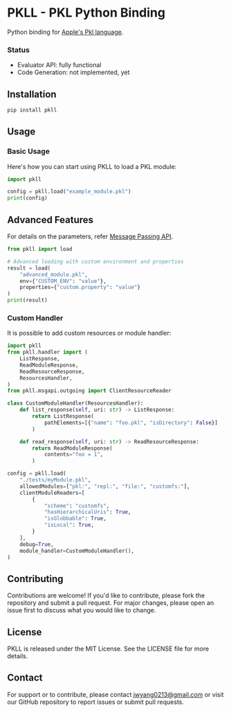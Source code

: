 # PKLL - PKL Python Binding
Python binding for [Apple's Pkl language](https://pkl-lang.org/index.html).

### Status
* Evaluator API: fully functional
* Code Generation: not implemented, yet

## Installation

``` bash
pip install pkll
```

## Usage
### Basic Usage
Here's how you can start using PKLL to load a PKL module:

```python
import pkll

config = pkll.load("example_module.pkl")
print(config)
```

## Advanced Features
For details on the parameters, refer [Message Passing API](https://pkl-lang.org/main/current/bindings-specification/message-passing-api.html).

```python
from pkll import load

# Advanced loading with custom environment and properties
result = load(
    "advanced_module.pkl",
    env={"CUSTOM_ENV": "value"},
    properties={"custom.property": "value"}
)
print(result)
```

### Custom Handler
It is possible to add custom resources or module handler:
```python
import pkll
from pkll.handler import (
    ListResponse,
    ReadModuleResponse,
    ReadResourceResponse,
    ResourcesHandler,
)
from pkll.msgapi.outgoing import ClientResourceReader

class CustomModuleHandler(ResourcesHandler):
    def list_response(self, uri: str) -> ListResponse:
        return ListResponse(
            pathElements=[{"name": "foo.pkl", "isDirectory": False}]
        )

    def read_response(self, uri: str) -> ReadResourceResponse:
        return ReadModuleResponse(
            contents="foo = 1",
        )

config = pkll.load(
    "./tests/myModule.pkl",
    allowedModules=["pkl:", "repl:", "file:", "customfs:"],
    clientModuleReaders=[
        {
            "scheme": "customfs",
            "hasHierarchicalUris": True,
            "isGlobbable": True,
            "isLocal": True,
        }
    ],
    debug=True,
    module_handler=CustomModuleHandler(),
)
```

## Contributing
Contributions are welcome! If you'd like to contribute, please fork the repository and submit a pull request. For major changes, please open an issue first to discuss what you would like to change.

## License
PKLL is released under the MIT License. See the LICENSE file for more details.

## Contact
For support or to contribute, please contact jwyang0213@gmail.com or visit our GitHub repository to report issues or submit pull requests.